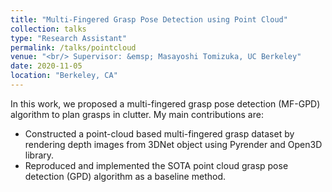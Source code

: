 ```yaml
---
title: "Multi-Fingered Grasp Pose Detection using Point Cloud"
collection: talks
type: "Research Assistant"
permalink: /talks/pointcloud
venue: "<br/> Supervisor: &emsp; Masayoshi Tomizuka, UC Berkeley"
date: 2020-11-05
location: "Berkeley, CA"
---
```


In this work, we proposed a multi-fingered grasp pose detection (MF-GPD) algorithm to plan grasps in clutter. My main contributions are:
* Constructed a point-cloud based multi-fingered grasp dataset by rendering depth images from 3DNet object using Pyrender and Open3D library.
* Reproduced and implemented the SOTA point cloud grasp pose detection (GPD) algorithm as a baseline method.